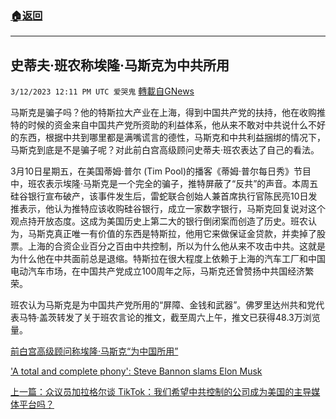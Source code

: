 ###  [:house:返回](README.md)
---


## 史蒂夫·班农称埃隆·马斯克为中共所用
`3/12/2023 12:11 PM UTC 爱哭鬼` [轉載自GNews](https://gnews.org/articles/1006714)

马斯克是骗子吗？他的特斯拉大产业在上海，得到中国共产党的扶持，他在收购推特的时候的资金来自中国共产党所资助的利益体系，他从来不敢对中共说什么不好的东西，根据中共到哪里都是满嘴谎言的德性，马斯克和中共利益捆绑的情况下，马斯克到底是不是骗子呢？对此前白宫高级顾问史蒂夫·班农表达了自己的看法。

3月10日星期五，在美国蒂姆·普尔 (Tim Pool)的播客《蒂姆·普尔每日秀》节目中，班农表示埃隆·马斯克是一个完全的骗子，推特屏蔽了“反共”的声音。本周五硅谷银行宣布破产，该事件发生后，雷蛇联合创始人兼首席执行官陈民亮10日发推表示，他认为推特应该收购硅谷银行，成立一家数字银行，马斯克回复说对这个观点持开放态度。这成为美国历史上第二大的银行倒闭案而创造了历史。班农认为，马斯克真正唯一有价值的东西是特斯拉，他用它来做保证金贷款，并卖掉了股票。上海的合资企业百分之百由中共控制，所以为什么他从来不攻击中共。这就是为什么他在中共面前总是退缩。特斯拉在很大程度上依赖于上海的汽车工厂和中国电动汽车市场，在中国共产党成立100周年之际，马斯克还曾赞扬中共国经济繁荣。


班农认为马斯克是为中国共产党所用的“屏障、金钱和武器”。佛罗里达州共和党代表马特·盖茨转发了关于班农言论的推文，截至周六上午，推文已获得48.3万浏览量。

[前白宫高级顾问称埃隆·马斯克“为中国所用”](https://sputniknews.cn/20230312/1048635246.html)

['A total and complete phony': Steve Bannon slams Elon Musk](https://www.rawstory.com/a-total-and-complete-phony-steve-bannon-slams-elon-musk/g)

[上一篇：众议员加拉格尔谈 TikTok：我们希望中共控制的公司成为美国的主导媒体平台吗？](https://gnews.org/articles/1006340)

